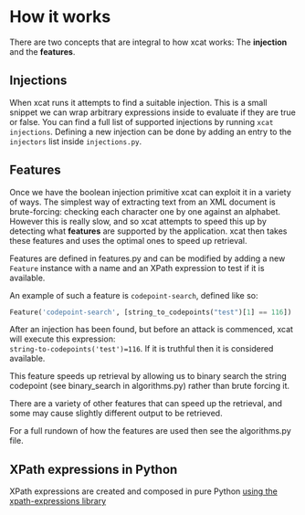 # How it works

There are two concepts that are integral to how xcat works: The **injection** and the **features**.

## Injections

When xcat runs it attempts to find a suitable injection. This is a small snippet we can wrap arbitrary expressions 
inside to evaluate if they are true or false. You can find a full list of supported injections by running 
`xcat injections`. Defining a new injection can be done by adding an entry to the `injectors` 
list inside `injections.py`.

## Features

Once we have the boolean injection primitive xcat can exploit it in a variety of ways. The simplest way 
of extracting text from an XML document is brute-forcing: checking each character one by one against an alphabet. 
However this is really slow, and so xcat attempts to speed this up by detecting what **features** are supported by 
the application. xcat then takes these features and uses the optimal ones to speed up retrieval.

Features are defined in features.py and can be modified by adding a new `Feature` instance with a name and 
an XPath expression to test if it is available.

An example of such a feature is `codepoint-search`, defined like so:

```python
Feature('codepoint-search', [string_to_codepoints("test")[1] == 116])
```

After an injection has been found, but before an attack is commenced, xcat will execute this expression:  
`string-to-codepoints('test')=116`. If it is truthful then it is considered available.

This feature speeds up retrieval by allowing us to binary search the string codepoint 
(see binary_search in algorithms.py) rather than brute forcing it.

There are a variety of other features that can speed up the retrieval, and some may cause slightly different output 
to be retrieved.

For a full rundown of how the features are used then see the algorithms.py file. 

## XPath expressions in Python

XPath expressions are created and composed in pure Python 
[using the xpath-expressions library](https://github.com/orf/xpath-expressions)
